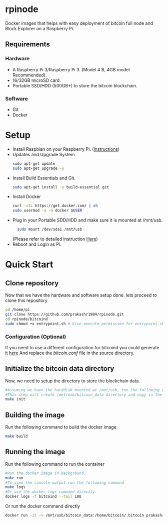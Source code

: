 # rpinode

Docker images that helps with easy deployment of bitcoin full node and Block Explorer on a Raspberry Pi.

## Requirements

### Hardware
* A Raspberry Pi 3/Raspberry Pi 3. (Model 4 B, 4GB model Recommended).
* 16/32GB microSD card.
* Portable SSD/HDD (500GB+) to store the bitcoin blockchain.

### Software
* Git
* Docker

# Setup

- Install Raspbian on your Raspberry Pi. ([Instructions](https://www.google.com))
- Updates and Upgrade System
    ```sh
    sudo apt-get update
    sudo apt-get upgrade -y
    ```
- Install Build Essentials and Git.
    ```sh
    sudo apt-get install -y build-essential git
    ```
- Install Docker
    ```sh
    curl -sSL https://get.docker.com/ | sh
    sudo usermod -a -G docker $USER
    ```
- Plug in your Portable SDD/HDD and make sure it is mounted at /mnt/usb.
  ```sh
    sudo mount /dev/sda1 /mnt/usb
  ```
  (Please refer to detailed instruction [Here](https://www.raspberrypi.org/documentation/configuration/external-storage.md))
- Reboot and Login as Pi.

# Quick Start

## Clone repository
Now that we have the hardware and software setup done. lets proceed to clone this repository
```bash
cd /home/pi
git clone https://github.com/prakashr1984/rpinode.git
cd rpinode/bitcoind
sudo chmod +x entrypoint.sh # Give execute permission for entrypoint.sh
```

### Configuration (Optional)
If you need to use a different configuration for bitcoind you could generate it [here](https://jlopp.github.io/bitcoin-core-config-generator/)
And replace the *bitcoin.conf* file in the source directory.

## Initialize the bitcoin data directory
Now, we need to setup the directory to store the blockchain data.
```bash
#Assuming we have the harddisk mounted at /mnt/usb, run the following command
#This step will create /mnt/usb/bitcoin_data directory and copy in the bitcoin.conf file.
make init
```

## Building the image
Run the following command to build the docker image.
```bash
make build
```

## Running the image
Run the following command to run the container
```bash
#Run the docker image in background.
make run
#To view the console output run the following command
make logs  
#Or use the docker logs command directly.
docker logs -f bitcoind --tail 100
```
Or run the docker command directly
```bash
docker run -it -v /mnt/usb/bitcoin_data:/home/bitcoin/.bitcoin prakashr1984/bitcoind  #By default runs bitcoind
```